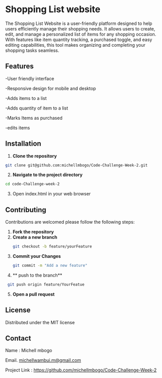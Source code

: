 # Shopping List website
The Shopping List Website is a user-friendly platform designed to help users efficiently manage their shopping needs. It allows users to create, edit, and manage a personalized list of items for any shopping occasion. With features like item quantity tracking, a purchased toggle, and easy editing capabilities, this tool makes organizing and completing your shopping tasks seamless.
## Features
-User friendly interface

-Responsive design for mobile and desktop

-Adds items to a list

-Adds quantity of item to a list

-Marks Items as purchased

-edits items

## Installation
1. **Clone the repository**
~~~bash
git clone git@github.com:michellmbogo/Code-Challenge-Week-2.git
~~~
2. **Navigate to the project directory**
~~~bash
cd code-Challenge-week-2
~~~
3. Open index.html in your web browser

## Contributing
Contributions are welcomed please follow the following steps:

1. **Fork the repository**
2. **Create a new branch**
   ~~~bash
   git checkout -b feature/yourFeature
   ~~~
3. **Commit your Changes**
   ~~~bash
   git commit -m "Add a new feature"
   ~~~
4. ** push to the branch**
  ~~~bash
   git push origin feature/YourFeatue
   ~~~
5. **Open a pull request**

## License

Distributed under the MIT license

## Contact

Name : Michell mbogo

Email. michellwambui.m@gmail.com

Project Link : https://github.com/michellmbogo/Code-Challenge-Week-2

   
